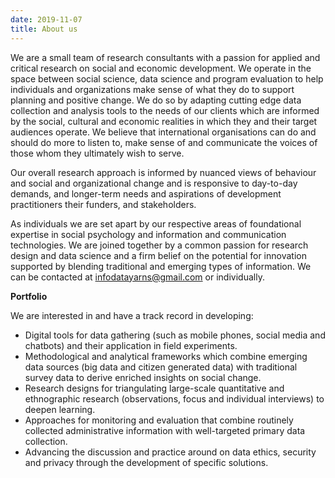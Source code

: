 ```yaml
---
date: 2019-11-07
title: About us
---
```

We are a small team of research consultants with a passion for applied and critical research on social and economic development. We operate in the space between social science, data science and program evaluation to help individuals and organizations make sense of what they do to support planning and positive change. We do so by adapting cutting edge data collection and analysis tools to the needs of our clients which are informed by the social, cultural and economic realities in which they and their target audiences operate. We believe that international organisations can do and should do more to listen to, make sense of and communicate the voices of those whom they ultimately wish to serve.

Our overall research approach is informed by nuanced views of behaviour and social and organizational change and is responsive to day-to-day demands, and longer-term needs and aspirations of development practitioners their funders, and stakeholders. 

As individuals we are set apart by our respective areas of foundational expertise in social psychology and information and communication technologies. We are joined together by a common passion for research design and data science and a firm belief on the potential for innovation supported by blending traditional and emerging types of information. We can be contacted at infodatayarns@gmail.com or individually. 

**Portfolio**

We are interested in and have a track record in developing:
- Digital tools for data gathering (such as mobile phones, social media and chatbots) and their application in field experiments.
- Methodological and analytical frameworks which combine emerging data sources (big data and citizen generated data) with traditional survey data to derive enriched insights on social change.
- Research designs for triangulating large-scale quantitative and ethnographic research (observations, focus and individual interviews) to deepen learning.
- Approaches for monitoring and evaluation that combine routinely collected administrative information with well-targeted primary data collection. 
- Advancing the discussion and practice around on data ethics, security and privacy through the development of specific solutions.
